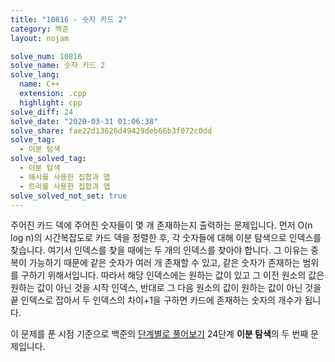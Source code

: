 ```yaml
---
title: "10816 - 숫자 카드 2"
category: 백준
layout: nojam

solve_num: 10816
solve_name: 숫자 카드 2
solve_lang:
  name: C++
  extension: .cpp
  highlight: cpp
solve_diff: 24
solve_date: "2020-03-31 01:06:38"
solve_share: fae22d13626d49429deb66b3f072c0dd
solve_tag:
  - 이분 탐색
solve_solved_tag:
  - 이분 탐색
  - 해시를 사용한 집합과 맵
  - 트리를 사용한 집합과 맵
solve_solved_not_set: true
---
```


주어진 카드 덱에 주어진 숫자들이 몇 개 존재하는지 출력하는 문제입니다. 먼저 O(n log n)의 시간복잡도로 카드 덱을 정렬한 후, 각 숫자들에 대해 이분 탐색으로 인덱스를 찾습니다. 여기서 인덱스를 찾을 때에는 두 개의 인덱스를 찾아야 합니다. 그 이유는 중복이 가능하기 때문에 같은 숫자가 여러 개 존재할 수 있고, 같은 숫자가 존재하는 범위를 구하기 위해서입니다. 따라서 해당 인덱스에는 원하는 값이 있고 그 이전 원소의 값은 원하는 값이 아닌 것을 시작 인덱스, 반대로 그 다음 원소의 값이 원하는 값이 아닌 것을 끝 인덱스로 잡아서 두 인덱스의 차이+1을 구하면 카드에 존재하는 숫자의 개수가 됩니다.

이 문제를 푼 시점 기준으로 백준의 [단계별로 풀어보기](http://noj.am/p/s) 24단계 **이분 탐색**의 두 번째 문제입니다.

